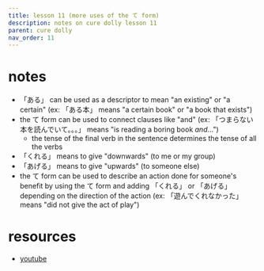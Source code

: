 ```yaml
---
title: lesson 11 (more uses of the て form)
description: notes on cure dolly lesson 11
parent: cure dolly
nav_order: 11
---
```

# notes
- 「ある」 can be used as a descriptor to mean "an existing" or "a certain" (ex: 「ある本」 means "a certain book" or "a book that exists")
- the て form can be used to connect clauses like "and" (ex: 「つまらない本を読んでいて。。。」 means "is reading a boring book *and*...")
	- the tense of the final verb in the sentence determines the tense of all the verbs
- 「くれる」 means to give "downwards" (to me or my group)
- 「あげる」 means to give "upwards" (to someone else)
- the て form can be used to describe an action done for someone's benefit by using the て form and adding 「くれる」 or 「あげる」 depending on the direction of the action (ex: 「遊んでくれなかった」 means "did not give the act of play")
# resources
- [youtube](https://www.youtube.com/watch?v=3X2ZCWazrDw)